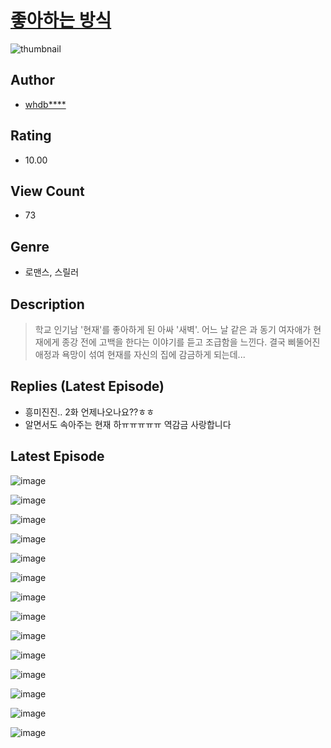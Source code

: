 # [좋아하는 방식](https://comic.naver.com/challenge/list?titleId=810771)
![thumbnail](https://image-comic.pstatic.net/user_contents_data/challenge_comic/2023/05/24/367059/upload_7017225265419477345_480x623.jpeg)

## Author
- [whdb****](https://comic.naver.com/artistTitle?id=367059)

## Rating
- 10.00

## View Count
- 73

## Genre
- 로맨스, 스릴러

## Description
> 학교 인기남 '현재'를 좋아하게 된 아싸 '새벽'. 어느 날 같은 과 동기 여자애가 현재에게 종강 전에 고백을 한다는 이야기를 듣고 조급함을 느낀다. 결국 삐뚤어진 애정과 욕망이 섞여 현재를 자신의 집에 감금하게 되는데...

## Replies (Latest Episode)
- 흥미진진.. 2화 언제나오나요??ㅎㅎ
- 알면서도 속아주는 현재 하ㅠㅠㅠㅠㅠ 역감금 사랑합니다

## Latest Episode
![image](https://image-comic.pstatic.net/user_contents_data/challenge_comic/2023/05/24/367059/upload_3907213943641485669.jpeg)

![image](https://image-comic.pstatic.net/user_contents_data/challenge_comic/2023/05/24/367059/upload_3486456141048853092.jpeg)

![image](https://image-comic.pstatic.net/user_contents_data/challenge_comic/2023/05/24/367059/upload_3905527094380356656.jpeg)

![image](https://image-comic.pstatic.net/user_contents_data/challenge_comic/2023/05/24/367059/upload_3617061419337802082.jpeg)

![image](https://image-comic.pstatic.net/user_contents_data/challenge_comic/2023/05/24/367059/upload_4135259041053161267.jpeg)

![image](https://image-comic.pstatic.net/user_contents_data/challenge_comic/2023/05/24/367059/upload_3703709747404366384.jpeg)

![image](https://image-comic.pstatic.net/user_contents_data/challenge_comic/2023/05/24/367059/upload_7377795797181741110.jpeg)

![image](https://image-comic.pstatic.net/user_contents_data/challenge_comic/2023/05/24/367059/upload_3474076536979862578.jpeg)

![image](https://image-comic.pstatic.net/user_contents_data/challenge_comic/2023/05/24/367059/upload_3834313040626737507.jpeg)

![image](https://image-comic.pstatic.net/user_contents_data/challenge_comic/2023/05/24/367059/upload_7005124049788678712.jpeg)

![image](https://image-comic.pstatic.net/user_contents_data/challenge_comic/2023/05/24/367059/upload_3834023672241480546.jpeg)

![image](https://image-comic.pstatic.net/user_contents_data/challenge_comic/2023/05/24/367059/upload_3978703106492086580.jpeg)

![image](https://image-comic.pstatic.net/user_contents_data/challenge_comic/2023/05/24/367059/upload_7090183561293214006.jpeg)

![image](https://image-comic.pstatic.net/user_contents_data/challenge_comic/2023/05/24/367059/upload_7365134036007990579.jpeg)
